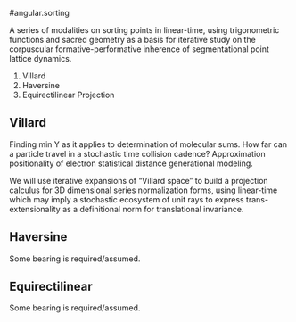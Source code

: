 #angular.sorting

A series of modalities on sorting points in linear-time, using trigonometric 
functions and sacred geometry as a basis for iterative study on the 
corpuscular formative-performative inherence of segmentational point lattice
dynamics.

1. Villard
2. Haversine
3. Equirectilinear Projection

## Villard

Finding min Y as it applies to determination of molecular sums. How far can 
a particle travel in a stochastic time collision cadence? Approximation 
positionality of electron statistical distance generational modeling.

We will use iterative expansions of “Villard space” to build a projection 
calculus for 3D dimensional series normalization forms, using linear-time 
which may imply a stochastic ecosystem of unit rays to express trans-
extensionality as a definitional norm for translational invariance.

## Haversine

Some bearing is required/assumed.

## Equirectilinear

Some bearing is required/assumed.
